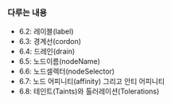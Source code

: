 ### 다루는 내용 
- 6.2: 레이블(label) 
- 6.3: 경계선(cordon)
- 6.4: 드레인(drain)
- 6.5: 노드이름(nodeName)
- 6.6: 노드셀렉터(nodeSelector)
- 6.7: 노드 어피니티(affinity) 그리고 안티 어피니티 
- 6.8: 테인트(Taints)와 톨러레이션(Tolerations)
